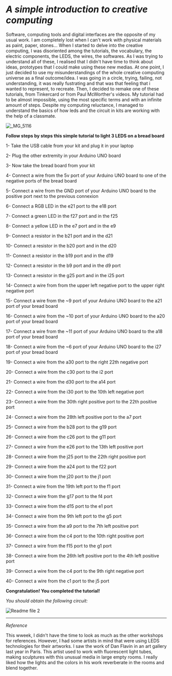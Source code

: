 # *A simple introduction to creative computing*

Software, computing tools and digital interfaces are the opposite of my usual work. I am completely lost when I can't work with physical materials as paint, paper, stones... When I started to delve into the creative computing, I was disoriented among the tutorials, the vocabulary, the electric components, the LEDS, the wires, the softwares. As I was trying to understand all of these, I realised that I didn't have time to think about ideas, prototypes that I could make using these new medias. At one point, I just decided to use my misunderstandings of the whole creative computing universe as a final outcome/idea. I was going in a circle, trying, failing, not understanding, it was really fustrating and that was that feeling that i wanted to represent, to recreate. Then, I decided to remake one of these tutorials, from Tinkercard or from Paul McWorther's videos. My tutorial had to be almost impossible, using the most specific terms and with an infinite amount of steps. 
Despite my computing reluctance, I managed to understand the basics of how leds and the circuit in kits are working with the help of a classmate.

![_MG_5116](https://user-images.githubusercontent.com/94467816/142608983-4f26ed1a-11d9-4eba-9814-86e5d47b2a8f.JPG)


**Follow steps by steps this simple tutorial to light 3 LEDS on a bread board**

1- Take the USB cable from your kit and plug it in your laptop

2- Plug the other extremity in your Arduino UNO board

3- Now take the bread board from your kit

4- Connect a wire from the 5v port of your Arduino UNO board to one of the negative ports of the bread board

5- Connect a wire from the GND port of your Arduino UNO board to the positive port next to the previous connexion

6- Connect a RGB LED in the e21 port to the e18 port

7- Connect a green LED in the f27 port and in the f25

8- Connect a yellow LED in the e7 port and in the e9

9- Connect a resistor in the b21 port and in the d21

10- Connect a resistor in the b20 port and in the d20

11- Connect a resistor in the b19 port and in the d19

12- Connect a resistor in the b9 port and in the d9 port

13- Connect a resistor in the g25 port and in the i25 port

14- Connect a wire from from the upper left negative port to the upper right negative port

15- Connect a wire from the ~9 port of your Arduino UNO board to the a21 port of your bread board

16- Connect a wire from the ~10 port of your Arduino UNO board to the a20 port of your bread board

17- Connect a wire from the ~11 port of your Arduino UNO board to the a18 port of your bread board

18- Connect a wire from the ~6 port of your Arduino UNO board to the i27 port of your bread board

19- Connect a wire from the a30 port to the right 22th negative port

20- Connect a wire from the c30 port to the i2 port

21- Connect a wire from the d30 port to the a14 port

22- Connect a wire from the i30 port to the 10th left negative port

23- Connect a wire from the 30th right positive port to the 22th positive port

24- Connect a wire from the 28th left positive port to the a7 port 

25- Connect a wire from the b28 port to the g19 port

26- Connect a wire from the c26 port to the g11 port

27- Connect a wire from the e26 port to the 13th left positive port

28- Connect a wire from the j25 port to the 22th right positive port

29- Connect a wire from the a24 port to the f22 port

30- Connect a wire from the j20 port to the j1 port

31- Connect a wire from the 19th left port to the f1 port

32- Connect a wire from the g17 port to the f4 port

33- Connect a wire from the d15 port to the e1 port

34- Connect a wire from the 9th left port to the g5 port

35- Connect a wire from the a9 port to the 7th left positive port

36- Connect a wire from the c4 port to the 10th right positive port

37- Connect a wire from the f15 port to the g1 port

38- Connect a wire from the 26th left positive port to the 4th left positive port 

39- Connect a wire from the c4 port to the 9th right negative port

40- Connect a wire from the c1 port to the j5 port

**Congratulation! You completed the tutorial!**

*You should obtain the following circuit:*

![Readme file 2](https://user-images.githubusercontent.com/94467816/142612937-3fc4a4fa-4bcd-4782-88e9-69def9b36036.jpg)

-------------------------------------------------------------------------------------------------------------------------------------------------------------------

*Reference*

This wweek, I didn't have the time to look as much as the other workshops for references. However, I had some artists in mind that were using LEDS technologies for their artworks. I saw the work of Dan Flavin in an art gallery last year in Paris. This artist used to work with fluorescent light tubes, making sculptures with this unusual media in large empty rooms. I really liked how the lights and the colors in his work reverberate in the rooms and blend together. 

















